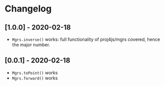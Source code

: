 # Changelog

## [1.0.0] - 2020-02-18

* `Mgrs.inverse()` works: full functionality of proj4js/mgrs covered, hence the major number.

## [0.0.1] - 2020-02-18

* `Mgrs.toPoint()` works
* `Mgrs.forward()` works

